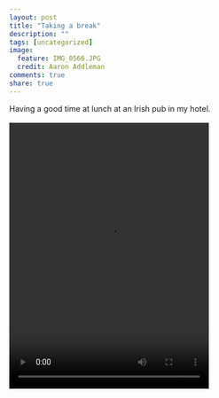 ```yaml
---
layout: post
title: "Taking a break"
description: ""
tags: [uncategorized]
image:
  feature: IMG_0566.JPG
  credit: Aaron Addleman
comments: true
share: true
---
```



<p>Having a good time at lunch at an Irish pub in my hotel. <br><br><video src="http://9thport.net/wp-content/uploads/2011/11/20111129-131222.mov" controls="controls" width="360" height="480">Your browser does not support the video tag</video></p>
